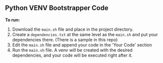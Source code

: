 ## Python VENV Bootstrapper Code

**To run:**

1. Download the `main.sh` file and place in the project directory.
2. Create a `dependencies.txt` at the same level as the `main.sh` and put your dependencies there. (There is a sample in this repo)
3. Edit the `main.sh` file and append your code in the 'Your Code' section
4. Run the `main.sh` file. A venv will be created with the desired dependencies, and your code will be executed right after it.